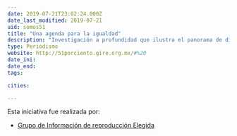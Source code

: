 ```yaml
---
date: 2019-07-21T23:02:24.000Z
date_last_modified: 2019-07-21
uid: somos51
title: "Una agenda para la igualdad"
description: "Investigación a profundidad que ilustra el panorama de discriminación y desigualdad a la que siguen expuestas las mujeres en México."
type: Periodismo
website: http://51porciento.gire.org.mx/#%20
date_ini: 
date_end: 
tags:

cities: 

---
```


Esta iniciativa fue realizada por:

- [Grupo de Información de reproducción Elegida](/organizaciones/gire)
